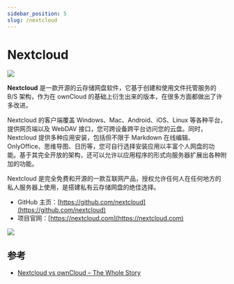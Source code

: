 ```yaml
---
sidebar_position: 5
slug: /nextcloud
---
```


# Nextcloud

![](https://static.getiot.tech/nextcloud-external-storage.jpg#center)

**Nextcloud** 是一款开源的云存储网盘软件，它基于创建和使用文件托管服务的 B/S 架构，作为在 ownCloud 的基础上衍生出来的版本，在很多方面都做出了许多改进。

Nextcloud 的客户端覆盖 Windows、Mac、Android、iOS、Linux 等各种平台，提供网页端以及 WebDAV 接口，您可跨设备跨平台访问您的云盘。同时，Nextcloud 提供多种应用安装，包括但不限于 Markdown 在线编辑、OnlyOffice、思维导图、日历等，您可自行选择安装应用以丰富个人网盘的功能。基于其完全开放的架构，还可以允许以应用程序的形式向服务器扩展出各种附加的功能。

Nextcloud 是完全免费和开源的一款互联网产品，授权允许任何人在任何地方的私人服务器上使用，是搭建私有云存储网盘的绝佳选择。

- GitHub 主页：[https://github.com/nextcloud](https://github.com/nextcloud)
- 项目官网：[https://nextcloud.com](https://nextcloud.com)



![](https://static.getiot.tech/nextcloud-end-to-end-server.png#center)





## 参考

- [Nextcloud vs ownCloud – The Whole Story](https://civihosting.com/blog/nextcloud-vs-owncloud/)
